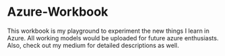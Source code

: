 # Azure-Workbook
This workbook is my playground to experiment the new things I learn in Azure. All working models would be uploaded for future azure enthusiasts. Also, check out my medium for detailed descriptions as well.
